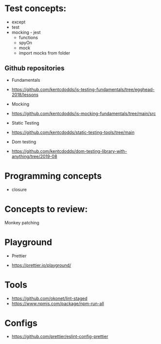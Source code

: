 # Test concepts:

- except
- test
- mocking - jest
  - functions
  - spyOn
  - mock
  - import mocks from folder

## Github repositories

- Fundamentals

* https://github.com/kentcdodds/js-testing-fundamentals/tree/egghead-2018/lessons

- Mocking

* https://github.com/kentcdodds/js-mocking-fundamentals/tree/main/src

- Static Testing

* https://github.com/kentcdodds/static-testing-tools/tree/main

- Dom testing

* https://github.com/kentcdodds/dom-testing-library-with-anything/tree/2019-08

# Programming concepts

- closure

# Concepts to review:

Monkey patching

# Playground

- Prettier

* https://prettier.io/playground/

# Tools

- https://github.com/okonet/lint-staged
- https://www.npmjs.com/package/npm-run-all

# Configs

- https://github.com/prettier/eslint-config-prettier
